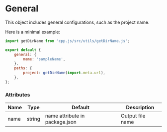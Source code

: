 # General
This object includes general configurations, such as the project name.

Here is a minimal example:
```js
import getDirName from 'cpp.js/src/utils/getDirName.js';

export default {
    general: {
        name: 'sampleName',
    },
    paths: {
        project: getDirName(import.meta.url),
    },
};
```

### Attributes

| Name | Type | Default | Description |
| ---- | ---- | ------- | ----------- |
| name | string | name attribute in package.json | Output file name |
